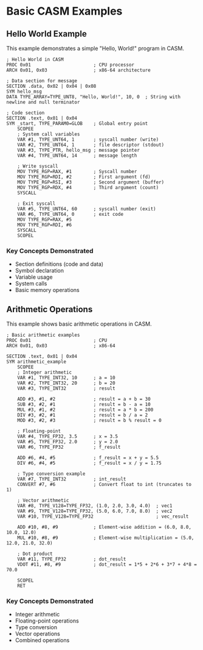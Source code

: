 # Basic CASM Examples

## Hello World Example

This example demonstrates a simple "Hello, World!" program in CASM.

```
; Hello World in CASM
PROC 0x01                       ; CPU processor
ARCH 0x01, 0x03                 ; x86-64 architecture

; Data section for message
SECTION .data, 0x02 | 0x04 | 0x08
SYM hello_msg
DATA TYPE_ARRAY=TYPE_UNT8, "Hello, World!", 10, 0  ; String with newline and null terminator

; Code section
SECTION .text, 0x01 | 0x04
SYM _start, TYPE_PARAM0=GLOB    ; Global entry point
    SCOPEE
    ; System call variables
    VAR #1, TYPE_UNT64, 1       ; syscall number (write)
    VAR #2, TYPE_UNT64, 1       ; file descriptor (stdout)
    VAR #3, TYPE_PTR, hello_msg ; message pointer
    VAR #4, TYPE_UNT64, 14      ; message length
    
    ; Write syscall
    MOV TYPE_RGP=RAX, #1        ; Syscall number
    MOV TYPE_RGP=RDI, #2        ; First argument (fd)
    MOV TYPE_RGP=RSI, #3        ; Second argument (buffer)
    MOV TYPE_RGP=RDX, #4        ; Third argument (count)
    SYSCALL
    
    ; Exit syscall
    VAR #5, TYPE_UNT64, 60      ; syscall number (exit)
    VAR #6, TYPE_UNT64, 0       ; exit code
    MOV TYPE_RGP=RAX, #5
    MOV TYPE_RGP=RDI, #6
    SYSCALL
    SCOPEL
```

### Key Concepts Demonstrated
- Section definitions (code and data)
- Symbol declaration
- Variable usage
- System calls
- Basic memory operations

## Arithmetic Operations

This example shows basic arithmetic operations in CASM.

```
; Basic arithmetic examples
PROC 0x01                       ; CPU
ARCH 0x01, 0x03                 ; x86-64

SECTION .text, 0x01 | 0x04
SYM arithmetic_example
    SCOPEE
    ; Integer arithmetic
    VAR #1, TYPE_INT32, 10      ; a = 10
    VAR #2, TYPE_INT32, 20      ; b = 20
    VAR #3, TYPE_INT32          ; result
    
    ADD #3, #1, #2              ; result = a + b = 30
    SUB #3, #2, #1              ; result = b - a = 10
    MUL #3, #1, #2              ; result = a * b = 200
    DIV #3, #2, #1              ; result = b / a = 2
    MOD #3, #2, #3              ; result = b % result = 0
    
    ; Floating-point
    VAR #4, TYPE_FP32, 3.5      ; x = 3.5
    VAR #5, TYPE_FP32, 2.0      ; y = 2.0
    VAR #6, TYPE_FP32           ; f_result
    
    ADD #6, #4, #5              ; f_result = x + y = 5.5
    DIV #6, #4, #5              ; f_result = x / y = 1.75
    
    ; Type conversion example
    VAR #7, TYPE_INT32          ; int_result
    CONVERT #7, #6              ; Convert float to int (truncates to 1)
    
    ; Vector arithmetic
    VAR #8, TYPE_V128=TYPE_FP32, (1.0, 2.0, 3.0, 4.0)  ; vec1
    VAR #9, TYPE_V128=TYPE_FP32, (5.0, 6.0, 7.0, 8.0)  ; vec2
    VAR #10, TYPE_V128=TYPE_FP32                       ; vec_result
    
    ADD #10, #8, #9             ; Element-wise addition = (6.0, 8.0, 10.0, 12.0)
    MUL #10, #8, #9             ; Element-wise multiplication = (5.0, 12.0, 21.0, 32.0)
    
    ; Dot product
    VAR #11, TYPE_FP32          ; dot_result
    VDOT #11, #8, #9            ; dot_result = 1*5 + 2*6 + 3*7 + 4*8 = 70.0
    
    SCOPEL
    RET
```

### Key Concepts Demonstrated
- Integer arithmetic
- Floating-point operations
- Type conversion
- Vector operations
- Combined operations
